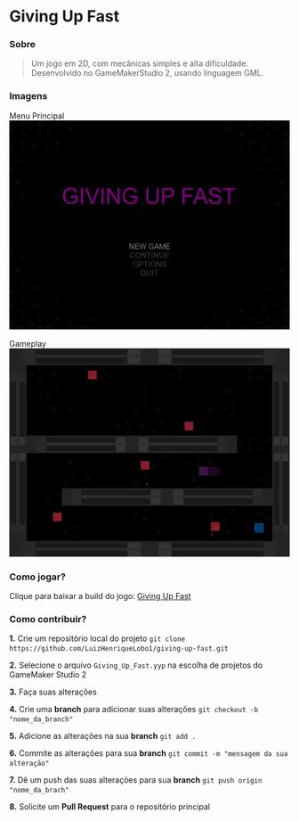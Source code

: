 # Giving Up Fast

### Sobre

> Um jogo em 2D, com mecânicas simples e alta dificuldade. Desenvolvido no GameMakerStudio 2, usando linguagem GML.

### Imagens

Menu Principal
![Giving Up Fast Menu](https://github.com/LuizHenriqueLobo1/Giving-Up-Fast/blob/main/datafiles/images/Giving_Up_Fast_Print_Menu.png)  

Gameplay
![Giving Up Fast Gameplay](https://github.com/LuizHenriqueLobo1/Giving-Up-Fast/blob/main/datafiles/images/Giving_Up_Fast_Print_Gameplay.png)

### Como jogar?

Clique para baixar a build do jogo: [Giving Up Fast](https://drive.google.com/drive/folders/1DcsM_Q8v9n5LBiKLv0-sUGtG3PnGegF6?usp=sharing)

### Como contribuir?

__1.__ Crie um repositório local do projeto
`git clone https://github.com/LuizHenriqueLobo1/giving-up-fast.git`  

__2.__ Selecione o arquivo `Giving_Up_Fast.yyp` na escolha de projetos do GameMaker Studio 2  

__3.__ Faça suas alterações  

__4.__ Crie uma __branch__ para adicionar suas alterações
`git checkout -b "nome_da_branch"`  

__5.__ Adicione as alterações na sua __branch__
`git add .`  

__6.__ Commite as alterações para sua __branch__
`git commit -m "mensagem da sua alteração"`  

__7.__ Dê um push das suas alterações para sua __branch__
`git push origin "nome_da_brach"`  
 
__8.__ Solicite um __Pull Request__ para o repositório principal
